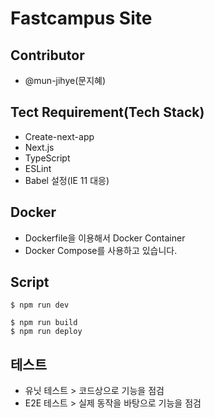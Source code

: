 # Fastcampus Site

## Contributor

- @mun-jihye(문지혜)

## Tect Requirement(Tech Stack)

- Create-next-app
- Next.js
- TypeScript
- ESLint
- Babel 설정(IE 11 대응)

## Docker

- Dockerfile을 이용해서 Docker Container
- Docker Compose를 사용하고 있습니다.

## Script

```
$ npm run dev
```

```
$ npm run build
$ npm run deploy
```

## 테스트

- 유닛 테스트 > 코드상으로 기능을 점검
- E2E 테스트 > 실제 동작을 바탕으로 기능을 점검
